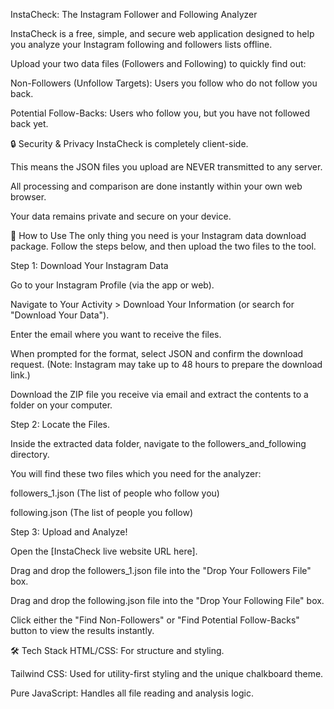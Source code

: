 InstaCheck: The Instagram Follower and Following Analyzer 


InstaCheck is a free, simple, and secure web application designed to help you analyze your Instagram following and followers lists offline.


Upload your two data files (Followers and Following) to quickly find out:


Non-Followers (Unfollow Targets): Users you follow who do not follow you back.


Potential Follow-Backs: Users who follow you, but you have not followed back yet.



🔒 Security & Privacy
InstaCheck is completely client-side.

This means the JSON files you upload are NEVER transmitted to any server.

All processing and comparison are done instantly within your own web browser.

Your data remains private and secure on your device.

🚀 How to Use
The only thing you need is your Instagram data download package. Follow the steps below, and then upload the two files to the tool.

Step 1: Download Your Instagram Data
        
Go to your Instagram Profile (via the app or web).
        
Navigate to Your Activity > Download Your Information (or search for "Download Your Data").

Enter the email where you want to receive the files.

When prompted for the format, select JSON and confirm the download request. (Note: Instagram may take up to 48 hours to prepare the download link.)

Download the ZIP file you receive via email and extract the contents to a folder on your computer.

Step 2: Locate the Files.

Inside the extracted data folder, navigate to the followers_and_following directory.

You will find these two files which you need for the analyzer:

followers_1.json (The list of people who follow you)

following.json (The list of people you follow)

Step 3: Upload and Analyze!

Open the [InstaCheck live website URL here].

Drag and drop the followers_1.json file into the "Drop Your Followers File" box.

Drag and drop the following.json file into the "Drop Your Following File" box.

Click either the "Find Non-Followers" or "Find Potential Follow-Backs" button to view the results instantly.

🛠️ Tech Stack
HTML/CSS: For structure and styling.

Tailwind CSS: Used for utility-first styling and the unique chalkboard theme.

Pure JavaScript: Handles all file reading and analysis logic.
